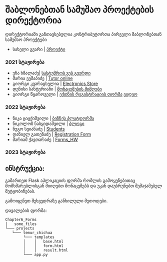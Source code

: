 # შაბლონებთან სამუშაო პროექტების დირექტორია

დირექტორიაში განთავსებულია კონტრიბუტორთა პირველი შაბლონებთან სამუშაო პროექტები

- სახელი გვარი | [პროექტი](/მისამართი)
### 2021 სტაჟირება
- უჩა ხმალაძე| [სასტუმროს ვებ გვერდი](/Chapter6_Forms/Projects/ucha_khmaladze)
- მარია ვეშაპიძე | [Tutor online](/Chapter6_Forms/Projects/maria_veshapidze/app.py)
- გიორგი კვარაცხელია | [Electronics Store](/Chapter6_Forms/Projects/Giorgi_Kvaratskhelia/app.py)
- დენისი სანტურიანი | [მონაცემების მიმღები](/Chapter6_Forms/Projects/denis_santuryan/app.py)
- გიორგი წყაროველი | [ექთნის რეგისტრაციის ფორმა](/Chapter6_Forms/Projects/giorgi_tskaroveli) [ვიდეო](https://drive.google.com/file/d/13r3tCPpe4lXptuDzpn-fSxEil1aSQhbY/view?usp=sharing)
### 2022 სტაჟირება
- ნიკა ციცქიშვილი | [ბიზნეს პლატფორმა](/Chapter6_Forms/Projects/nika_tsitskishvili/app.py)
- ნიკოლოზ ნასყიდაშვილი | [ბლოგი](/Chapter6_Forms/Projects/Nikoloz_Naskidashvili)
- ნუგო სვიანაძე | [Students](/Chapter6_Forms/Projects/Nugo_svianadze)
- დანიელ გათენაძე | [Registration Form](/Chapter6_Forms/Projects/daniel_gatenadze/project.py)
- მარიამ ქავთარაძე | [Forms_HW](/Chapter6_Forms/Projects/mariam_kavtaradze)
### 2023 სტაჟირება

## ინსტრუქცია:

გამართეთ Flask აპლიკაციის ფორმა რომლის გამოყენებითაც მომხმარებლისგან მიიღებთ მონაცემებს და უკან დაუბრუნებთ შემაჯამებელ შეტყობინებას.

გამოიყენეთ შეხვედრაზე განხილული მეთოდები.

დავალების ფორმა:
```
Chapter6_Forms
│   some_files
└─── projects
   └─── temur_chichua
        └─── templates
        │    │   base.html
        │    │   form.html
        │    │   result.html
        └─── app.py
```
